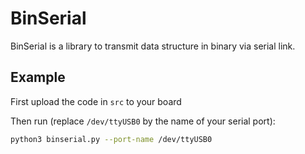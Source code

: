 # BinSerial
BinSerial is a library to transmit data structure in binary via serial link.

## Example
First upload the code in `src` to your board

Then run (replace `/dev/ttyUSB0` by the name of your serial port):
```bash
python3 binserial.py --port-name /dev/ttyUSB0
```
